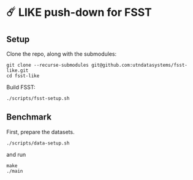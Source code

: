 # ☄️ LIKE push-down for FSST


## Setup

Clone the repo, along with the submodules:

```
git clone --recurse-submodules git@github.com:utndatasystems/fsst-like.git
cd fsst-like
```

Build FSST:

```
./scripts/fsst-setup.sh
```

## Benchmark

First, prepare the datasets.

```
./scripts/data-setup.sh
```

and run

```
make
./main
```